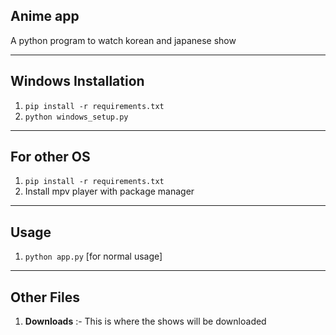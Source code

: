 ## Anime app
A python program to watch korean and japanese show

***

## Windows Installation
1. ``pip install -r requirements.txt``
2. ``python windows_setup.py``

***

## For other OS
1. ``pip install -r requirements.txt``
2. Install mpv player with package manager

***

## Usage
1. ``python app.py`` [for normal usage]


***

## Other Files
1. **Downloads** :- This is where the shows will be downloaded

